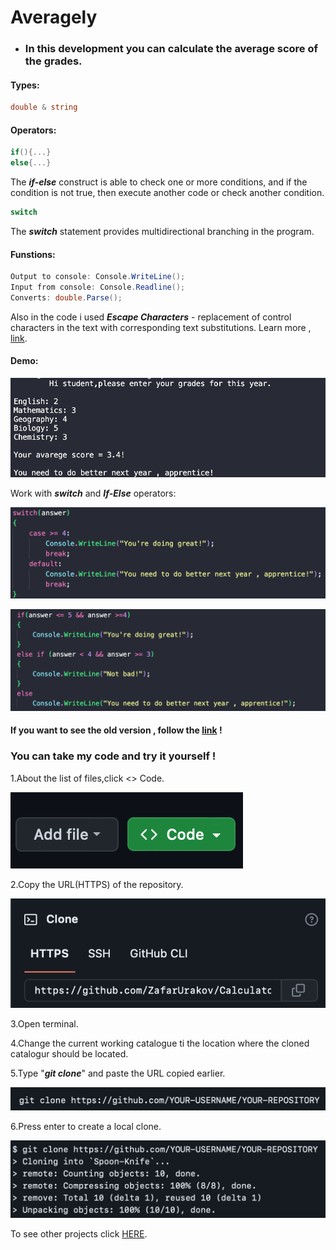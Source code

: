 # Averagely
* ### In this development you can calculate the average score of the grades.

#### Types:
```C#
double & string 
```
#### Operators:
```C#
if(){...}
else{...}
```
The ***if-else*** construct is able to check one or more conditions, and if the condition is not true, then execute another code or check another condition.

```C#
switch
```
The ***switch*** statement provides multidirectional branching in the program.

#### Funstions:
```C#
Output to console: Console.WriteLine();
Input from console: Console.Readline();
Converts: double.Parse();
```
Also in the code i used ***Escape Characters*** - replacement of control characters in the text with corresponding text substitutions.
Learn more , [link](https://codebuns.com/csharp-basics/escape-sequences/).


#### Demo:

![](demoAveragely/demo0.png)

Work with ***switch*** and ***If-Else*** operators:

![](demoAveragely/demo6.png)

![](demoAveragely/demo5.png)



 #### If you want to see the old version , follow the [link](https://github.com/ZafarUrakov/Averagely/tree/releases/v1.0) !

### You can take my code and try it yourself !

1.About the list of files,click <> Code.

![](./demoAveragely/demo1.png)

2.Copy the URL(HTTPS) of the repository.

![](./demoAveragely/demo2.png)

3.Open terminal.

4.Change the current working catalogue ti the location where the cloned catalogur should be located.

5.Type "***git clone***" and paste the URL copied earlier.

![](./demoAveragely/demo3.png)

6.Press enter to create a local clone.

![](./demoAveragely/demo4.png)

To see other projects click [HERE](https://github.com/ZafarUrakov).